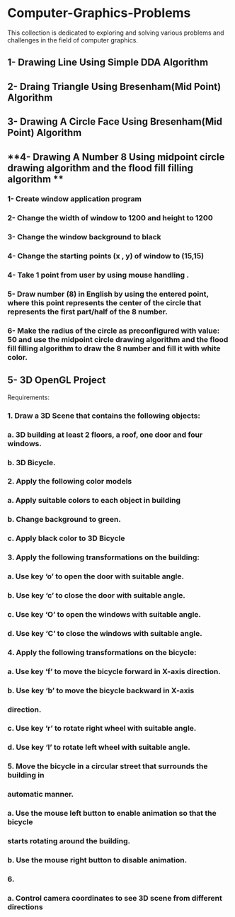 # Computer-Graphics-Problems
This collection is dedicated to exploring and solving various problems and challenges in the field of computer graphics. 

## **1- Drawing Line Using Simple DDA Algorithm**
## **2- Draing Triangle Using Bresenham(Mid Point) Algorithm**
## **3- Drawing A Circle Face Using Bresenham(Mid Point) Algorithm**
## **4- Drawing A Number 8 Using midpoint circle drawing algorithm and the flood fill filling algorithm **
###  1- Create window application program
###  2- Change the width of window to 1200 and height to 1200 
###  3- Change the window background to black 
###  4- Change the starting points (x , y) of window  to (15,15)
###  4- Take 1 point from user by using mouse handling .
###  5- Draw number (8) in English by using the entered point, where this point represents the center of the circle that represents the first part/half of the 8 number. 
###  6- Make the radius of the circle as preconfigured with value: 50 and use the midpoint circle drawing algorithm and the flood fill filling algorithm to draw the 8 number and fill it with white color.
## **5- 3D OpenGL Project**
Requirements:

### 1. Draw a 3D Scene that contains the following objects:

### a. 3D building at least 2 floors, a roof, one door and four windows.
### b. 3D Bicycle.
### 2. Apply the following color models

### a. Apply suitable colors to each object in building
### b. Change background to green.
### c. Apply black color to 3D Bicycle

### 3. Apply the following transformations on the building:
### a. Use key ‘o’ to open the door with suitable angle.
### b. Use key ‘c’ to close the door with suitable angle.
### c. Use key ‘O’ to open the windows with suitable angle.
### d. Use key ‘C’ to close the windows with suitable angle.

### 4. Apply the following transformations on the bicycle:

### a. Use key ‘f’ to move the bicycle forward in X-axis direction.
### b. Use key ‘b’ to move the bicycle backward in X-axis
### direction.
### c. Use key ‘r’ to rotate right wheel with suitable angle.
### d. Use key ‘l’ to rotate left wheel with suitable angle.
### 5. Move the bicycle in a circular street that surrounds the building in
### automatic manner.

### a. Use the mouse left button to enable animation so that the bicycle
### starts rotating around the building.
### b. Use the mouse right button to disable animation.

### 6. 
### a. Control camera coordinates to see 3D scene from different directions

